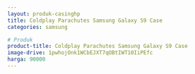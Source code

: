 ```yaml
---
layout: produk-casinghp
title: Coldplay Parachutes Samsung Galaxy S9 Case
categories: samsung

# Produk
product-title: Coldplay Parachutes Samsung Galaxy S9 Case
image-drive: 1pwhojOnk1WCbEJXT7qOBtIWT10IiPEfc
harga: 90000
---
```

